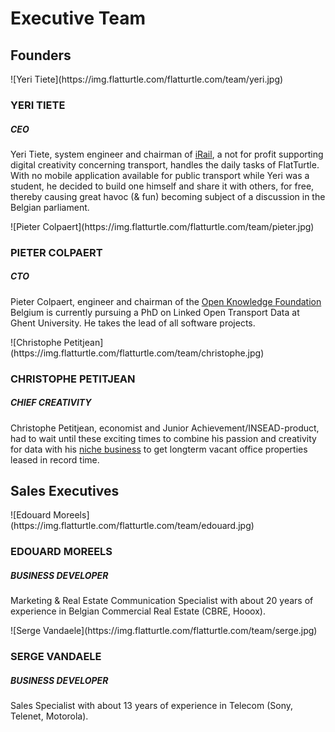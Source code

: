 Executive Team
==============

Founders
--------

<div class="row"><div class="col-md-4">![Yeri Tiete](https://img.flatturtle.com/flatturtle.com/team/yeri.jpg)

### YERI TIETE

##### CEO

Yeri Tiete, system engineer and chairman of [iRail](http://hello.iRail.be), a not for profit supporting digital creativity concerning transport, handles the daily tasks of FlatTurtle.
With no mobile application available for public transport while Yeri was a student, he decided to build one himself and share it with others, for free, thereby causing great havoc (& fun) becoming subject of a discussion in the Belgian parliament.

</div><div class="col-md-4">![Pieter Colpaert](https://img.flatturtle.com/flatturtle.com/team/pieter.jpg)

### PIETER COLPAERT

##### CTO

Pieter Colpaert, engineer and chairman of the [Open Knowledge Foundation](http://okfn.be) Belgium is currently pursuing a PhD on Linked Open Transport Data at Ghent University. He takes the lead of all software projects.

</div><div class="col-md-4">![Christophe Petitjean](https://img.flatturtle.com/flatturtle.com/team/christophe.jpg)

### CHRISTOPHE PETITJEAN

##### CHIEF CREATIVITY

Christophe Petitjean, economist and Junior Achievement/INSEAD-product, had to wait until these exciting times to combine his passion and creativity for data with his [niche business](http://www.rentalvalue.be) to get longterm vacant office properties leased in record time.

</div></div>

Sales Executives
----------------

<div class="row"><div class="col-md-6">![Edouard Moreels](https://img.flatturtle.com/flatturtle.com/team/edouard.jpg)

### EDOUARD MOREELS
##### BUSINESS DEVELOPER

Marketing & Real Estate Communication Specialist with about 20 years of experience in Belgian Commercial Real Estate (CBRE, Hooox).

</div><div class="col-md-6">![Serge Vandaele](https://img.flatturtle.com/flatturtle.com/team/serge.jpg)

### SERGE VANDAELE
##### BUSINESS DEVELOPER

Sales Specialist with about 13 years of experience in Telecom (Sony, Telenet, Motorola).</div></div>
